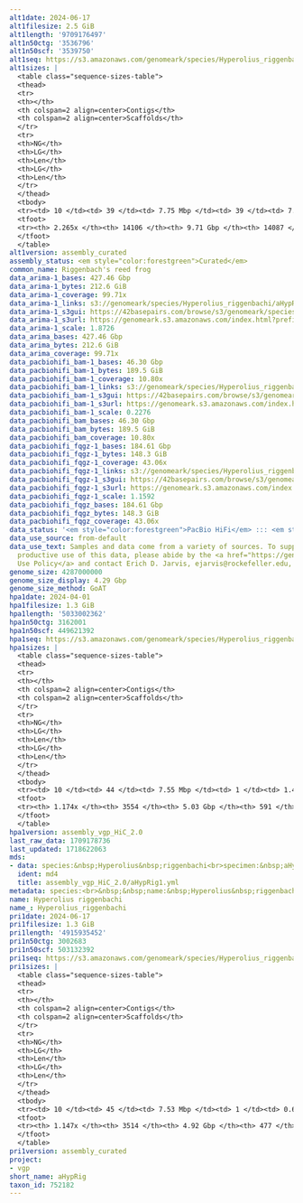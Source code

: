 ```yaml
---
alt1date: 2024-06-17
alt1filesize: 2.5 GiB
alt1length: '9709176497'
alt1n50ctg: '3536796'
alt1n50scf: '3539750'
alt1seq: https://s3.amazonaws.com/genomeark/species/Hyperolius_riggenbachi/aHypRig1/assembly_curated/aHypRig1.alt.cur.20240617.fasta.gz
alt1sizes: |
  <table class="sequence-sizes-table">
  <thead>
  <tr>
  <th></th>
  <th colspan=2 align=center>Contigs</th>
  <th colspan=2 align=center>Scaffolds</th>
  </tr>
  <tr>
  <th>NG</th>
  <th>LG</th>
  <th>Len</th>
  <th>LG</th>
  <th>Len</th>
  </tr>
  </thead>
  <tbody>
  <tr><td> 10 </td><td> 39 </td><td> 7.75 Mbp </td><td> 39 </td><td> 7.94 Mbp </td></tr><tr><td> 20 </td><td> 103 </td><td> 5.95 Mbp </td><td> 103 </td><td> 5.96 Mbp </td></tr><tr><td> 30 </td><td> 185 </td><td> 4.72 Mbp </td><td> 184 </td><td> 4.74 Mbp </td></tr><tr><td> 40 </td><td> 284 </td><td> 4.01 Mbp </td><td> 283 </td><td> 4.01 Mbp </td></tr><tr style="background-color:#cccccc;"><td> 50 </td><td> 398 </td><td> 3.54 Mbp </td><td> 397 </td><td> 3.54 Mbp </td></tr><tr><td> 60 </td><td> 526 </td><td> 3.18 Mbp </td><td> 524 </td><td> 3.19 Mbp </td></tr><tr><td> 70 </td><td> 669 </td><td> 2.82 Mbp </td><td> 667 </td><td> 2.82 Mbp </td></tr><tr><td> 80 </td><td> 829 </td><td> 2.53 Mbp </td><td> 828 </td><td> 2.54 Mbp </td></tr><tr><td> 90 </td><td> 1009 </td><td> 2.23 Mbp </td><td> 1007 </td><td> 2.24 Mbp </td></tr><tr><td> 100 </td><td> 1213 </td><td> 1.99 Mbp </td><td> 1211 </td><td> 1.99 Mbp </td></tr></tbody>
  <tfoot>
  <tr><th> 2.265x </th><th> 14106 </th><th> 9.71 Gbp </th><th> 14087 </th><th> 9.71 Gbp </th></tr>
  </tfoot>
  </table>
alt1version: assembly_curated
assembly_status: <em style="color:forestgreen">Curated</em>
common_name: Riggenbach's reed frog
data_arima-1_bases: 427.46 Gbp
data_arima-1_bytes: 212.6 GiB
data_arima-1_coverage: 99.71x
data_arima-1_links: s3://genomeark/species/Hyperolius_riggenbachi/aHypRig1/genomic_data/arima/<br>
data_arima-1_s3gui: https://42basepairs.com/browse/s3/genomeark/species/Hyperolius_riggenbachi/aHypRig1/genomic_data/arima/
data_arima-1_s3url: https://genomeark.s3.amazonaws.com/index.html?prefix=species/Hyperolius_riggenbachi/aHypRig1/genomic_data/arima/
data_arima-1_scale: 1.8726
data_arima_bases: 427.46 Gbp
data_arima_bytes: 212.6 GiB
data_arima_coverage: 99.71x
data_pacbiohifi_bam-1_bases: 46.30 Gbp
data_pacbiohifi_bam-1_bytes: 189.5 GiB
data_pacbiohifi_bam-1_coverage: 10.80x
data_pacbiohifi_bam-1_links: s3://genomeark/species/Hyperolius_riggenbachi/aHypRig1/genomic_data/pacbio_hifi/<br>
data_pacbiohifi_bam-1_s3gui: https://42basepairs.com/browse/s3/genomeark/species/Hyperolius_riggenbachi/aHypRig1/genomic_data/pacbio_hifi/
data_pacbiohifi_bam-1_s3url: https://genomeark.s3.amazonaws.com/index.html?prefix=species/Hyperolius_riggenbachi/aHypRig1/genomic_data/pacbio_hifi/
data_pacbiohifi_bam-1_scale: 0.2276
data_pacbiohifi_bam_bases: 46.30 Gbp
data_pacbiohifi_bam_bytes: 189.5 GiB
data_pacbiohifi_bam_coverage: 10.80x
data_pacbiohifi_fqgz-1_bases: 184.61 Gbp
data_pacbiohifi_fqgz-1_bytes: 148.3 GiB
data_pacbiohifi_fqgz-1_coverage: 43.06x
data_pacbiohifi_fqgz-1_links: s3://genomeark/species/Hyperolius_riggenbachi/aHypRig1/genomic_data/pacbio_hifi/<br>
data_pacbiohifi_fqgz-1_s3gui: https://42basepairs.com/browse/s3/genomeark/species/Hyperolius_riggenbachi/aHypRig1/genomic_data/pacbio_hifi/
data_pacbiohifi_fqgz-1_s3url: https://genomeark.s3.amazonaws.com/index.html?prefix=species/Hyperolius_riggenbachi/aHypRig1/genomic_data/pacbio_hifi/
data_pacbiohifi_fqgz-1_scale: 1.1592
data_pacbiohifi_fqgz_bases: 184.61 Gbp
data_pacbiohifi_fqgz_bytes: 148.3 GiB
data_pacbiohifi_fqgz_coverage: 43.06x
data_status: '<em style="color:forestgreen">PacBio HiFi</em> ::: <em style="color:forestgreen">Arima</em>'
data_use_source: from-default
data_use_text: Samples and data come from a variety of sources. To support fair and
  productive use of this data, please abide by the <a href="https://genome10k.soe.ucsc.edu/data-use-policies/">Data
  Use Policy</a> and contact Erich D. Jarvis, ejarvis@rockefeller.edu, with any questions.
genome_size: 4287000000
genome_size_display: 4.29 Gbp
genome_size_method: GoAT
hpa1date: 2024-04-01
hpa1filesize: 1.3 GiB
hpa1length: '5033002362'
hpa1n50ctg: 3162001
hpa1n50scf: 449621392
hpa1seq: https://s3.amazonaws.com/genomeark/species/Hyperolius_riggenbachi/aHypRig1/assembly_vgp_HiC_2.0/aHypRig1.HiC.hap1.20240401.fasta.gz
hpa1sizes: |
  <table class="sequence-sizes-table">
  <thead>
  <tr>
  <th></th>
  <th colspan=2 align=center>Contigs</th>
  <th colspan=2 align=center>Scaffolds</th>
  </tr>
  <tr>
  <th>NG</th>
  <th>LG</th>
  <th>Len</th>
  <th>LG</th>
  <th>Len</th>
  </tr>
  </thead>
  <tbody>
  <tr><td> 10 </td><td> 44 </td><td> 7.55 Mbp </td><td> 1 </td><td> 1.47 Gbp </td></tr><tr><td> 20 </td><td> 109 </td><td> 5.83 Mbp </td><td> 1 </td><td> 1.47 Gbp </td></tr><tr><td> 30 </td><td> 194 </td><td> 4.58 Mbp </td><td> 1 </td><td> 1.47 Gbp </td></tr><tr><td> 40 </td><td> 298 </td><td> 3.76 Mbp </td><td> 2 </td><td> 0.56 Gbp </td></tr><tr style="background-color:#cccccc;"><td> 50 </td><td> 423 </td><td style="background-color:#88ff88;"> 3.16 Mbp </td><td> 3 </td><td style="background-color:#88ff88;"> 449.62 Mbp </td></tr><tr><td> 60 </td><td> 572 </td><td> 2.65 Mbp </td><td> 4 </td><td> 378.39 Mbp </td></tr><tr><td> 70 </td><td> 750 </td><td> 2.20 Mbp </td><td> 5 </td><td> 290.32 Mbp </td></tr><tr><td> 80 </td><td> 965 </td><td> 1.80 Mbp </td><td> 7 </td><td> 246.89 Mbp </td></tr><tr><td> 90 </td><td> 1229 </td><td> 1.46 Mbp </td><td> 8 </td><td> 204.17 Mbp </td></tr><tr><td> 100 </td><td> 1574 </td><td> 1.04 Mbp </td><td> 11 </td><td> 157.03 Mbp </td></tr></tbody>
  <tfoot>
  <tr><th> 1.174x </th><th> 3554 </th><th> 5.03 Gbp </th><th> 591 </th><th> 5.03 Gbp </th></tr>
  </tfoot>
  </table>
hpa1version: assembly_vgp_HiC_2.0
last_raw_data: 1709178736
last_updated: 1718622063
mds:
- data: species:&nbsp;Hyperolius&nbsp;riggenbachi<br>specimen:&nbsp;aHypRig1<br>projects:&nbsp;<br>&nbsp;&nbsp;-&nbsp;vgp<br>assembled_by_group:&nbsp;Rockefeller<br>data_location:&nbsp;S3<br>release_to:&nbsp;S3<br>pri:&nbsp;s3://genomeark/species/Hyperolius_riggenbachi/aHypRig1/assembly_vgp_HiC_2.0/aHypRig1.HiC.hap1.20240401.fasta.gz<br>alt:&nbsp;s3://genomeark/species/Hyperolius_riggenbachi/aHypRig1/assembly_vgp_HiC_2.0/aHypRig1.HiC.alt.20240401.fasta.gz<br>pretext:&nbsp;s3://genomeark/species/Hyperolius_riggenbachi/aHypRig1/assembly_vgp_HiC_2.0/evaluation/hap1/pretext/aHypRig1_hap1_s2.pretext<br>kmer_spectra_img:&nbsp;s3://genomeark/species/Hyperolius_riggenbachi/aHypRig1/assembly_vgp_HiC_2.0/evaluation/merqury_postpurge/aHypRig1_png/<br>pacbio_read_dir:&nbsp;s3://genomeark/species/Hyperolius_riggenbachi/aHypRig1/genomic_data/pacbio_hifi/<br>pacbio_read_type:&nbsp;hifi<br>hic_read_dir:&nbsp;s3://genomeark/species/Hyperolius_riggenbachi/aHypRig1/genomic_data/arima/<br>pipeline:&nbsp;<br>&nbsp;&nbsp;-&nbsp;hifiasm&nbsp;(0.19.8+galaxy0)<br>&nbsp;&nbsp;-&nbsp;purge_dups&nbsp;(1.2.6+galaxy0)<br>&nbsp;&nbsp;-&nbsp;yahs&nbsp;(1.2a.2+galaxy1)<br>notes:&nbsp;This&nbsp;was&nbsp;a&nbsp;Hifiasm-HiC&nbsp;assembly&nbsp;of&nbsp;aHypRig1.&nbsp;Merqury&nbsp;and&nbsp;smudgeplot&nbsp;(available&nbsp;in&nbsp;evaluation&nbsp;directories)&nbsp;indicate&nbsp;sample&nbsp;is&nbsp;likely&nbsp;triploid.&nbsp;Results&nbsp;are&nbsp;also&nbsp;in&nbsp;attached&nbsp;PDF.&nbsp;HiC-phasing&nbsp;resulting&nbsp;in&nbsp;two&nbsp;similarly&nbsp;sized&nbsp;assemblies.&nbsp;I&nbsp;then&nbsp;ran&nbsp;purge_dups&nbsp;on&nbsp;hap1&nbsp;to&nbsp;try&nbsp;to&nbsp;get&nbsp;a&nbsp;haploid&nbsp;representation&nbsp;of&nbsp;the&nbsp;genome.&nbsp;The&nbsp;removed&nbsp;regions&nbsp;were&nbsp;added&nbsp;to&nbsp;hap2,&nbsp;which&nbsp;is&nbsp;now&nbsp;listed&nbsp;on&nbsp;this&nbsp;ticket&nbsp;as&nbsp;an&nbsp;'alt'&nbsp;assembly.&nbsp;I&nbsp;then&nbsp;used&nbsp;YaHS&nbsp;to&nbsp;scaffold&nbsp;the&nbsp;purged&nbsp;hap1&nbsp;assembly,&nbsp;which&nbsp;is&nbsp;being&nbsp;submitted&nbsp;as&nbsp;a&nbsp;'primary'&nbsp;assembly.&nbsp;This&nbsp;is&nbsp;a&nbsp;Phase&nbsp;1&nbsp;species&nbsp;(a11).&nbsp;
  ident: md4
  title: assembly_vgp_HiC_2.0/aHypRig1.yml
metadata: species:<br>&nbsp;&nbsp;name:&nbsp;Hyperolius&nbsp;riggenbachi<br>&nbsp;&nbsp;individuals:<br>&nbsp;&nbsp;-&nbsp;short_name:&nbsp;aHypRig1<br>&nbsp;&nbsp;short_name:&nbsp;aHypRig<br>&nbsp;&nbsp;taxon_id:&nbsp;752182<br>&nbsp;&nbsp;common_name:&nbsp;Riggenbach's&nbsp;reed&nbsp;frog<br>&nbsp;&nbsp;genome_size:&nbsp;4287000000<br>&nbsp;&nbsp;genome_size_method:&nbsp;GoAT<br>&nbsp;&nbsp;order:<br>&nbsp;&nbsp;&nbsp;&nbsp;name:&nbsp;Anura<br>&nbsp;&nbsp;family:<br>&nbsp;&nbsp;&nbsp;&nbsp;name:&nbsp;Hyperoliidae<br>&nbsp;&nbsp;project:&nbsp;[&nbsp;vgp&nbsp;]<br>
name: Hyperolius riggenbachi
name_: Hyperolius_riggenbachi
pri1date: 2024-06-17
pri1filesize: 1.3 GiB
pri1length: '4915935452'
pri1n50ctg: 3002683
pri1n50scf: 503132392
pri1seq: https://s3.amazonaws.com/genomeark/species/Hyperolius_riggenbachi/aHypRig1/assembly_curated/aHypRig1.pri.cur.20240617.fasta.gz
pri1sizes: |
  <table class="sequence-sizes-table">
  <thead>
  <tr>
  <th></th>
  <th colspan=2 align=center>Contigs</th>
  <th colspan=2 align=center>Scaffolds</th>
  </tr>
  <tr>
  <th>NG</th>
  <th>LG</th>
  <th>Len</th>
  <th>LG</th>
  <th>Len</th>
  </tr>
  </thead>
  <tbody>
  <tr><td> 10 </td><td> 45 </td><td> 7.53 Mbp </td><td> 1 </td><td> 0.69 Gbp </td></tr><tr><td> 20 </td><td> 111 </td><td> 5.67 Mbp </td><td> 2 </td><td> 0.58 Gbp </td></tr><tr><td> 30 </td><td> 197 </td><td> 4.40 Mbp </td><td> 3 </td><td> 0.52 Gbp </td></tr><tr><td> 40 </td><td> 304 </td><td> 3.64 Mbp </td><td> 3 </td><td> 0.52 Gbp </td></tr><tr style="background-color:#cccccc;"><td> 50 </td><td> 434 </td><td style="background-color:#88ff88;"> 3.00 Mbp </td><td> 4 </td><td style="background-color:#88ff88;"> 0.50 Gbp </td></tr><tr><td> 60 </td><td> 588 </td><td> 2.53 Mbp </td><td> 5 </td><td> 451.03 Mbp </td></tr><tr><td> 70 </td><td> 774 </td><td> 2.10 Mbp </td><td> 6 </td><td> 392.57 Mbp </td></tr><tr><td> 80 </td><td> 1000 </td><td> 1.71 Mbp </td><td> 7 </td><td> 327.69 Mbp </td></tr><tr><td> 90 </td><td> 1279 </td><td> 1.35 Mbp </td><td> 9 </td><td> 299.53 Mbp </td></tr><tr><td> 100 </td><td> 1659 </td><td> 0.93 Mbp </td><td> 10 </td><td> 296.99 Mbp </td></tr></tbody>
  <tfoot>
  <tr><th> 1.147x </th><th> 3514 </th><th> 4.92 Gbp </th><th> 477 </th><th> 4.92 Gbp </th></tr>
  </tfoot>
  </table>
pri1version: assembly_curated
project:
- vgp
short_name: aHypRig
taxon_id: 752182
---
```

